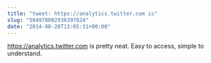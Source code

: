 ```yaml
---
title: "tweet: https://analytics.twitter.com is"
slug: "504978082936397824"
date: "2014-08-28T13:05:31+00:00"
---
```

https://analytics.twitter.com is pretty neat. Easy to access, simple to understand.